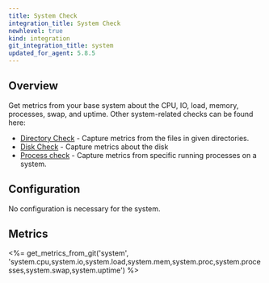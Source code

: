 ```yaml
---
title: System Check
integration_title: System Check
newhlevel: true
kind: integration
git_integration_title: system
updated_for_agent: 5.8.5
---
```

## Overview

Get metrics from your base system about the CPU, IO, load, memory, processes, swap, and uptime. Other system-related checks can be found here:

* [Directory Check](/integrations/directory) - Capture metrics from the files in given directories.
* [Disk Check](/integrations/disk) - Capture metrics about the disk
* [Process check](/integrations/process/) - Capture metrics from specific running processes on a system.

## Configuration

No configuration is necessary for the system.

## Metrics

<%= get_metrics_from_git('system', 'system.cpu,system.io,system.load,system.mem,system.proc,system.processes,system.swap,system.uptime') %>
